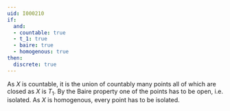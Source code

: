 ```yaml
---
uid: I000210
if:
  and:
  - countable: true
  - t_1: true
  - baire: true
  - homogenous: true
then:
  discrete: true
---
```

As $X$ is countable, it is the union of countably many points all of which are closed as $X$ is $T_1$. By the Baire property one of the points has to be open, i.e. isolated. As $X$ is homogenous, every point has to be isolated.

